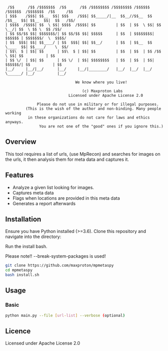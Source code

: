 ```
 /$$      /$$ /$$$$$$$  /$$      /$$ /$$$$$$$$ /$$$$$$$$ /$$$$$$   /$$$$$$  /$$$$$$$  /$$     /$$
| $$$    /$$$| $$__  $$| $$$    /$$$| $$_____/|__  $$__//$$__  $$ /$$__  $$| $$__  $$|  $$   /$$/
| $$$$  /$$$$| $$  \ $$| $$$$  /$$$$| $$         | $$  | $$  \ $$| $$  \__/| $$  \ $$ \  $$ /$$/ 
| $$ $$/$$ $$| $$$$$$$/| $$ $$/$$ $$| $$$$$      | $$  | $$$$$$$$|  $$$$$$ | $$$$$$$/  \  $$$$/  
| $$  $$$| $$| $$____/ | $$  $$$| $$| $$__/      | $$  | $$__  $$ \____  $$| $$____/    \  $$/   
| $$\  $ | $$| $$      | $$\  $ | $$| $$         | $$  | $$  | $$ /$$  \ $$| $$          | $$    
| $$ \/  | $$| $$      | $$ \/  | $$| $$$$$$$$   | $$  | $$  | $$|  $$$$$$/| $$          | $$    
|__/     |__/|__/      |__/     |__/|________/   |__/  |__/  |__/ \______/ |__/          |__/    
                                                                                                 
                               We know where you live!                                                                               
                                                                         
                                  (c) Maxproton Labs
                            Licensed under Apache License 2.0

              Please do not use in military or for illegal purposes.
         (This is the wish of the author and non-binding. Many people working
          in these organizations do not care for laws and ethics anyways.
               You are not one of the "good" ones if you ignore this.)
```

## Overview

This tool requires a list of urls, (use MpRecon) and searches for images on the urls, it then analysis them for meta data and captures it. 
## Features

- Analyze a given list looking for images.
- Captures meta data
- Flags when locations are provided in this meta data
- Generates a report afterwards

## Installation

Ensure you have Python installed (>=3.6). Clone this repository and navigate into the directory:

Run the install bash.

Please note!! --break-system-packages is used!
```bash
git clone https://github.com/maxproton/mpmetaspy
cd mpmetaspy
bash install.sh
```
## Usage
### Basic
```bash
python main.py --file [url-list] --verbose (optional)
```

## Licence
Licensed under Apache License 2.0